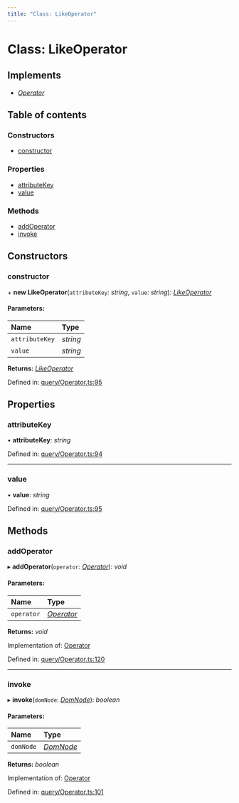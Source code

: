 ```yaml
---
title: "Class: LikeOperator"
---
```


# Class: LikeOperator

## Implements

* [*Operator*](../interfaces/operator.md)

## Table of contents

### Constructors

- [constructor](likeoperator.md#constructor)

### Properties

- [attributeKey](likeoperator.md#attributekey)
- [value](likeoperator.md#value)

### Methods

- [addOperator](likeoperator.md#addoperator)
- [invoke](likeoperator.md#invoke)

## Constructors

### constructor

\+ **new LikeOperator**(`attributeKey`: *string*, `value`: *string*): [*LikeOperator*](likeoperator.md)

#### Parameters:

Name | Type |
:------ | :------ |
`attributeKey` | *string* |
`value` | *string* |

**Returns:** [*LikeOperator*](likeoperator.md)

Defined in: [query/Operator.ts:95](https://github.com/44x1carbon/gigantes/blob/89b5bd4/src/query/Operator.ts#L95)

## Properties

### attributeKey

• **attributeKey**: *string*

Defined in: [query/Operator.ts:94](https://github.com/44x1carbon/gigantes/blob/89b5bd4/src/query/Operator.ts#L94)

___

### value

• **value**: *string*

Defined in: [query/Operator.ts:95](https://github.com/44x1carbon/gigantes/blob/89b5bd4/src/query/Operator.ts#L95)

## Methods

### addOperator

▸ **addOperator**(`operator`: [*Operator*](../interfaces/operator.md)): *void*

#### Parameters:

Name | Type |
:------ | :------ |
`operator` | [*Operator*](../interfaces/operator.md) |

**Returns:** *void*

Implementation of: [Operator](../interfaces/operator.md)

Defined in: [query/Operator.ts:120](https://github.com/44x1carbon/gigantes/blob/89b5bd4/src/query/Operator.ts#L120)

___

### invoke

▸ **invoke**(`domNode`: [*DomNode*](domnode.md)): *boolean*

#### Parameters:

Name | Type |
:------ | :------ |
`domNode` | [*DomNode*](domnode.md) |

**Returns:** *boolean*

Implementation of: [Operator](../interfaces/operator.md)

Defined in: [query/Operator.ts:101](https://github.com/44x1carbon/gigantes/blob/89b5bd4/src/query/Operator.ts#L101)
